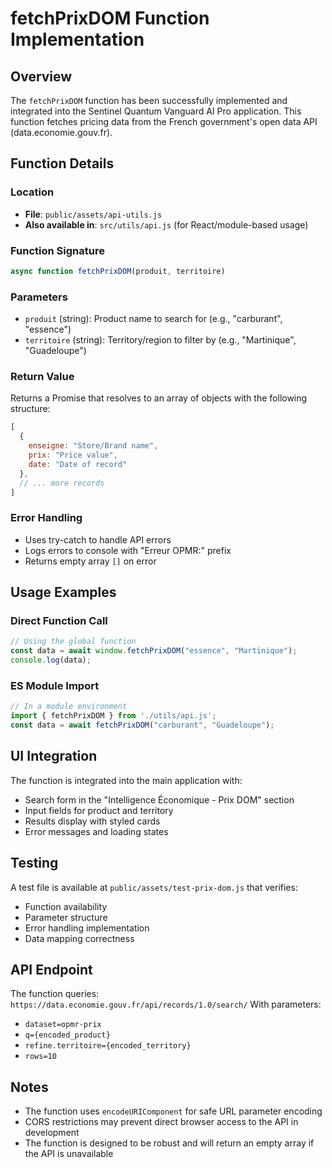 # fetchPrixDOM Function Implementation

## Overview
The `fetchPrixDOM` function has been successfully implemented and integrated into the Sentinel Quantum Vanguard AI Pro application. This function fetches pricing data from the French government's open data API (data.economie.gouv.fr).

## Function Details

### Location
- **File**: `public/assets/api-utils.js`
- **Also available in**: `src/utils/api.js` (for React/module-based usage)

### Function Signature
```javascript
async function fetchPrixDOM(produit, territoire)
```

### Parameters
- `produit` (string): Product name to search for (e.g., "carburant", "essence")
- `territoire` (string): Territory/region to filter by (e.g., "Martinique", "Guadeloupe")

### Return Value
Returns a Promise that resolves to an array of objects with the following structure:
```javascript
[
  {
    enseigne: "Store/Brand name",
    prix: "Price value",
    date: "Date of record"
  },
  // ... more records
]
```

### Error Handling
- Uses try-catch to handle API errors
- Logs errors to console with "Erreur OPMR:" prefix
- Returns empty array `[]` on error

## Usage Examples

### Direct Function Call
```javascript
// Using the global function
const data = await window.fetchPrixDOM("essence", "Martinique");
console.log(data);
```

### ES Module Import
```javascript
// In a module environment
import { fetchPrixDOM } from './utils/api.js';
const data = await fetchPrixDOM("carburant", "Guadeloupe");
```

## UI Integration
The function is integrated into the main application with:
- Search form in the "Intelligence Économique - Prix DOM" section
- Input fields for product and territory
- Results display with styled cards
- Error messages and loading states

## Testing
A test file is available at `public/assets/test-prix-dom.js` that verifies:
- Function availability
- Parameter structure
- Error handling implementation
- Data mapping correctness

## API Endpoint
The function queries: `https://data.economie.gouv.fr/api/records/1.0/search/`
With parameters:
- `dataset=opmr-prix`
- `q={encoded_product}`
- `refine.territoire={encoded_territory}`
- `rows=10`

## Notes
- The function uses `encodeURIComponent` for safe URL parameter encoding
- CORS restrictions may prevent direct browser access to the API in development
- The function is designed to be robust and will return an empty array if the API is unavailable